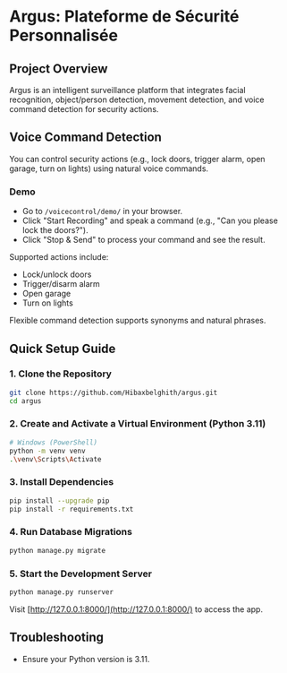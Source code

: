 # Argus: Plateforme de Sécurité Personnalisée

## Project Overview
Argus is an intelligent surveillance platform that integrates facial recognition, object/person detection, movement detection, and voice command detection for security actions.

## Voice Command Detection
You can control security actions (e.g., lock doors, trigger alarm, open garage, turn on lights) using natural voice commands.

### Demo
- Go to `/voicecontrol/demo/` in your browser.
- Click "Start Recording" and speak a command (e.g., "Can you please lock the doors?").
- Click "Stop & Send" to process your command and see the result.

Supported actions include:
- Lock/unlock doors
- Trigger/disarm alarm
- Open garage
- Turn on lights

Flexible command detection supports synonyms and natural phrases.

## Quick Setup Guide

### 1. Clone the Repository
```sh
git clone https://github.com/Hibaxbelghith/argus.git
cd argus
```

### 2. Create and Activate a Virtual Environment (Python 3.11)
```sh
# Windows (PowerShell)
python -m venv venv
.\venv\Scripts\Activate
```

### 3. Install Dependencies
```sh
pip install --upgrade pip
pip install -r requirements.txt
```

### 4. Run Database Migrations
```sh
python manage.py migrate
```

### 5. Start the Development Server
```sh
python manage.py runserver
```

Visit [http://127.0.0.1:8000/](http://127.0.0.1:8000/) to access the app.

## Troubleshooting
- Ensure your Python version is 3.11.